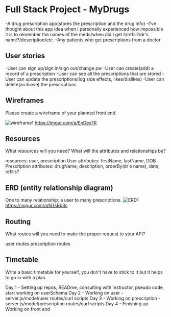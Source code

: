 
# Full Stack Project - MyDrugs

-A drug prescription app(stores the prescription and the drug info)
-I've thought about this app idea when I personally experienced how impossible it is
to remember the names of the meds/when did I get it/refill?/dr's name?/description/etc.
-Any patients who get prescriptions from a doctor


## User stories

-User can sign up/sign in/sign out/change pw
-User can create(add) a record of a prescription
-User can see all the prescriptions that are stored
-User can update the prescriptions(log side effects, likes/dislikes)
-User can delete(archieve) the prescriptions


## Wireframes

Please create a wireframe of your planned front end.

![wireframe1](https://i.imgur.com/GNA3lxo.png)
https://imgur.com/a/EnDex7R



## Resources

What resources will you need? What will the attributes and relationships be?


resources: user, prescription
User attributes: firstName, lastName, DOB
Prescription attributes: drugName, description, orderBy(dr's name), date, refills?



## ERD (entity relationship diagram)


One to many relationship: a user to many prescriptions.
![ERD1](https://i.imgur.com/ctfBUsw.png)
https://imgur.com/a/NTsBb3s


## Routing

What routes will you need to make the proper request to your API?


user routes
prescription routes


## Timetable

Write a basic timetable for yourself, you don't have to stick to it but it
helps to go in with a plan.


Day 1 - Setting up repos, READme, consulting with instructor, pseudo code, start working on userSchema
Day 2 - Working on user - server.js/model/user routes/curl scripts
Day 3 - Working on prescription - server.js/model/prescription routes/curl scripts
Day 4 - Finishing up Working on front end
